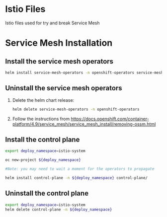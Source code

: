 # Istio Files
Istio files used for try and break Service Mesh

# Service Mesh Installation

## Install the service mesh operators

```sh
helm install service-mesh-operators -n openshift-operators service-mesh-operators/
```

## Uninstall the service mesh operators

1. Delete the helm chart release:

   ```sh
   helm delete service-mesh-operators -n openshift-operators
   ```

2. Follow the instructions from <https://docs.openshift.com/container-platform/4.9/service_mesh/service_mesh_install/removing-ossm.html>

## Install the control plane

```sh
export deploy_namespace=istio-system

oc new-project ${deploy_namespace}

#Note: you may need to wait a moment for the operators to propagate

helm install control-plane -n ${deploy_namespace} control-plane/
```

## Uninstall the control plane

```sh
export deploy_namespace=istio-system
helm delete control-plane -n ${deploy_namespace}
